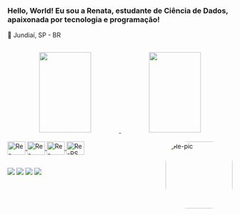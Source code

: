 ### Hello, World! Eu sou a Renata, estudante de Ciência de Dados, apaixonada por tecnologia e programação!
📍 Jundiaí, SP - BR

##

<div align="center">
  <a href="https://github.com/rocknree">
  <img width="48%" height="180em" src="https://github-readme-stats.vercel.app/api?username=rocknree&show_icons=true&theme=dracula&include_all_commits=true&count_private=true"/>
  <img width="48%" height="180em" src="https://github-readme-stats.vercel.app/api/top-langs/?username=rocknree&layout=compact&langs_count=7&theme=dracula"/>
</div>
<div style="display: inline_block"><br>
  <img align="center" alt="Re-Python" height="30" width="40" src="https://cdn.jsdelivr.net/gh/devicons/devicon/icons/python/python-plain.svg" />
          
  <img align="center" alt="Re-Java" height="30" width="40" src="https://cdn.jsdelivr.net/gh/devicons/devicon/icons/java/java-original.svg">
  <img align="center" alt="Re-Mysql" height="30" width="40" src="https://cdn.jsdelivr.net/gh/devicons/devicon/icons/mysql/mysql-original.svg">
  <img align="center" alt="Re-PS" height="30" width="40" src="https://cdn.jsdelivr.net/gh/devicons/devicon/icons/photoshop/photoshop-line.svg">
  <img align="right" alt="Re-pic" height="150" style="border-radius:50px;" src="https://picrew.me/shareImg/org/202206/338224_7XE2maoy.png?width=676&height=676">
</div>
  
  ##
 
<div> 
    <a href="https://www.linkedin.com/in/renatarocharodrigues/" target="_blank"><img src="https://img.shields.io/badge/LinkedIn-0077B5?style=for-the-badge&logo=linkedin&logoColor=white" target="_blank"></a>
  <a href="https://instagram.com/rocknree" target="_blank"><img src="https://img.shields.io/badge/-Instagram-%23E4405F?style=for-the-badge&logo=instagram&logoColor=white" target="_blank"></a>
    <a href="mailto:renatarocha.e@gmail.com" target="_blank"><img src="https://img.shields.io/badge/Gmail-D14836?style=for-the-badge&logo=gmail&logoColor=white" target="_blank"></a>
  <a href="https://open.spotify.com/user/reeh_r" target="_blank"><img src="https://img.shields.io/badge/Spotify-1ED760?&style=for-the-badge&logo=spotify&logoColor=white" target="_blank"></a>

  </div>
